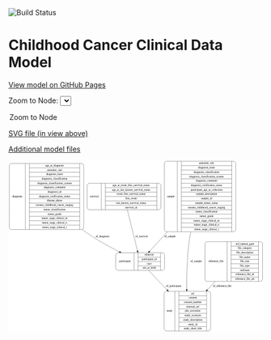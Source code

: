 <link rel='stylesheet' href="assets/style.css">
<link rel='stylesheet' href="https://unpkg.com/leaflet@1.5.1/dist/leaflet.css" integrity="sha512-xwE/Az9zrjBIphAcBb3F6JVqxf46+CDLwfLMHloNu6KEQCAWi6HcDUbeOfBIptF7tcCzusKFjFw2yuvEpDL9wQ==" crossorigin="">
<script type="text/javascript" src="https://code.jquery.com/jquery-3.2.1.min.js"></script>
<script type="text/javascript"  src="https://unpkg.com/leaflet@1.5.1/dist/leaflet.js"></script>
<script type="text/javascript" src="assets/actions.js"></script>

![Build Status](https://github.com/CBIIT/c3d-model/actions/workflows/model-test-and-deploy.yml/badge.svg)

# Childhood Cancer Clinical Data Model

[View model on GitHub Pages](https://cbiit.github.io/c3d-model/)


Zoom to Node: <select id="node_select">
  <option value="">Zoom to Node</option>
</select>
<div id="model"></div>

<p>
<a href="./model-desc/c3d-model.svg">SVG file (in view above)</a>
<p>
<a href="./model-desc">Additional model files</a>
<div id='graph' style='display:off;'>
<svg width="1331pt" height="895pt"
 viewBox="0.00 0.00 1331.00 895.00" xmlns="http://www.w3.org/2000/svg" xmlns:xlink="http://www.w3.org/1999/xlink">
<g id="graph0" class="graph" transform="scale(1 1) rotate(0) translate(4 891)">
<title>Perl</title>
<polygon fill="#ffffff" stroke="transparent" points="-4,4 -4,-891 1327,-891 1327,4 -4,4"/>
<!-- study -->
<g id="node1" class="node">
<title>study</title>
<path fill="none" stroke="#000000" d="M821,-.5C821,-.5 1040,-.5 1040,-.5 1046,-.5 1052,-6.5 1052,-12.5 1052,-12.5 1052,-195.5 1052,-195.5 1052,-201.5 1046,-207.5 1040,-207.5 1040,-207.5 821,-207.5 821,-207.5 815,-207.5 809,-201.5 809,-195.5 809,-195.5 809,-12.5 809,-12.5 809,-6.5 815,-.5 821,-.5"/>
<text text-anchor="middle" x="837" y="-100.3" font-family="Times,serif" font-size="14.00" fill="#000000">study</text>
<polyline fill="none" stroke="#000000" points="865,-.5 865,-207.5 "/>
<text text-anchor="middle" x="875.5" y="-100.3" font-family="Times,serif" font-size="14.00" fill="#000000"> </text>
<polyline fill="none" stroke="#000000" points="886,-.5 886,-207.5 "/>
<text text-anchor="middle" x="958.5" y="-192.3" font-family="Times,serif" font-size="14.00" fill="#000000">acl</text>
<polyline fill="none" stroke="#000000" points="886,-184.5 1031,-184.5 "/>
<text text-anchor="middle" x="958.5" y="-169.3" font-family="Times,serif" font-size="14.00" fill="#000000">consent</text>
<polyline fill="none" stroke="#000000" points="886,-161.5 1031,-161.5 "/>
<text text-anchor="middle" x="958.5" y="-146.3" font-family="Times,serif" font-size="14.00" fill="#000000">consent_number</text>
<polyline fill="none" stroke="#000000" points="886,-138.5 1031,-138.5 "/>
<text text-anchor="middle" x="958.5" y="-123.3" font-family="Times,serif" font-size="14.00" fill="#000000">external_url</text>
<polyline fill="none" stroke="#000000" points="886,-115.5 1031,-115.5 "/>
<text text-anchor="middle" x="958.5" y="-100.3" font-family="Times,serif" font-size="14.00" fill="#000000">phs_accession</text>
<polyline fill="none" stroke="#000000" points="886,-92.5 1031,-92.5 "/>
<text text-anchor="middle" x="958.5" y="-77.3" font-family="Times,serif" font-size="14.00" fill="#000000">study_acronym</text>
<polyline fill="none" stroke="#000000" points="886,-69.5 1031,-69.5 "/>
<text text-anchor="middle" x="958.5" y="-54.3" font-family="Times,serif" font-size="14.00" fill="#000000">study_description</text>
<polyline fill="none" stroke="#000000" points="886,-46.5 1031,-46.5 "/>
<text text-anchor="middle" x="958.5" y="-31.3" font-family="Times,serif" font-size="14.00" fill="#000000">study_id</text>
<polyline fill="none" stroke="#000000" points="886,-23.5 1031,-23.5 "/>
<text text-anchor="middle" x="958.5" y="-8.3" font-family="Times,serif" font-size="14.00" fill="#000000">study_short_title</text>
<polyline fill="none" stroke="#000000" points="1031,-.5 1031,-207.5 "/>
<text text-anchor="middle" x="1041.5" y="-100.3" font-family="Times,serif" font-size="14.00" fill="#000000"> </text>
</g>
<!-- diagnosis -->
<g id="node2" class="node">
<title>diagnosis</title>
<path fill="none" stroke="#000000" d="M12,-530C12,-530 377,-530 377,-530 383,-530 389,-536 389,-542 389,-542 389,-863 389,-863 389,-869 383,-875 377,-875 377,-875 12,-875 12,-875 6,-875 0,-869 0,-863 0,-863 0,-542 0,-542 0,-536 6,-530 12,-530"/>
<text text-anchor="middle" x="42" y="-698.8" font-family="Times,serif" font-size="14.00" fill="#000000">diagnosis</text>
<polyline fill="none" stroke="#000000" points="84,-530 84,-875 "/>
<text text-anchor="middle" x="94.5" y="-698.8" font-family="Times,serif" font-size="14.00" fill="#000000"> </text>
<polyline fill="none" stroke="#000000" points="105,-530 105,-875 "/>
<text text-anchor="middle" x="236.5" y="-859.8" font-family="Times,serif" font-size="14.00" fill="#000000">age_at_diagnosis</text>
<polyline fill="none" stroke="#000000" points="105,-852 368,-852 "/>
<text text-anchor="middle" x="236.5" y="-836.8" font-family="Times,serif" font-size="14.00" fill="#000000">anatomic_site</text>
<polyline fill="none" stroke="#000000" points="105,-829 368,-829 "/>
<text text-anchor="middle" x="236.5" y="-813.8" font-family="Times,serif" font-size="14.00" fill="#000000">diagnosis_basis</text>
<polyline fill="none" stroke="#000000" points="105,-806 368,-806 "/>
<text text-anchor="middle" x="236.5" y="-790.8" font-family="Times,serif" font-size="14.00" fill="#000000">diagnosis_classification</text>
<polyline fill="none" stroke="#000000" points="105,-783 368,-783 "/>
<text text-anchor="middle" x="236.5" y="-767.8" font-family="Times,serif" font-size="14.00" fill="#000000">diagnosis_classification_system</text>
<polyline fill="none" stroke="#000000" points="105,-760 368,-760 "/>
<text text-anchor="middle" x="236.5" y="-744.8" font-family="Times,serif" font-size="14.00" fill="#000000">diagnosis_comment</text>
<polyline fill="none" stroke="#000000" points="105,-737 368,-737 "/>
<text text-anchor="middle" x="236.5" y="-721.8" font-family="Times,serif" font-size="14.00" fill="#000000">diagnosis_id</text>
<polyline fill="none" stroke="#000000" points="105,-714 368,-714 "/>
<text text-anchor="middle" x="236.5" y="-698.8" font-family="Times,serif" font-size="14.00" fill="#000000">diagnosis_verification_status</text>
<polyline fill="none" stroke="#000000" points="105,-691 368,-691 "/>
<text text-anchor="middle" x="236.5" y="-675.8" font-family="Times,serif" font-size="14.00" fill="#000000">disease_phase</text>
<polyline fill="none" stroke="#000000" points="105,-668 368,-668 "/>
<text text-anchor="middle" x="236.5" y="-652.8" font-family="Times,serif" font-size="14.00" fill="#000000">toronto_childhood_cancer_staging</text>
<polyline fill="none" stroke="#000000" points="105,-645 368,-645 "/>
<text text-anchor="middle" x="236.5" y="-629.8" font-family="Times,serif" font-size="14.00" fill="#000000">tumor_classification</text>
<polyline fill="none" stroke="#000000" points="105,-622 368,-622 "/>
<text text-anchor="middle" x="236.5" y="-606.8" font-family="Times,serif" font-size="14.00" fill="#000000">tumor_grade</text>
<polyline fill="none" stroke="#000000" points="105,-599 368,-599 "/>
<text text-anchor="middle" x="236.5" y="-583.8" font-family="Times,serif" font-size="14.00" fill="#000000">tumor_stage_clinical_m</text>
<polyline fill="none" stroke="#000000" points="105,-576 368,-576 "/>
<text text-anchor="middle" x="236.5" y="-560.8" font-family="Times,serif" font-size="14.00" fill="#000000">tumor_stage_clinical_n</text>
<polyline fill="none" stroke="#000000" points="105,-553 368,-553 "/>
<text text-anchor="middle" x="236.5" y="-537.8" font-family="Times,serif" font-size="14.00" fill="#000000">tumor_stage_clinical_t</text>
<polyline fill="none" stroke="#000000" points="368,-530 368,-875 "/>
<text text-anchor="middle" x="378.5" y="-698.8" font-family="Times,serif" font-size="14.00" fill="#000000"> </text>
</g>
<!-- participant -->
<g id="node3" class="node">
<title>participant</title>
<path fill="none" stroke="#000000" d="M568,-317C568,-317 799,-317 799,-317 805,-317 811,-323 811,-329 811,-329 811,-397 811,-397 811,-403 805,-409 799,-409 799,-409 568,-409 568,-409 562,-409 556,-403 556,-397 556,-397 556,-329 556,-329 556,-323 562,-317 568,-317"/>
<text text-anchor="middle" x="604" y="-359.3" font-family="Times,serif" font-size="14.00" fill="#000000">participant</text>
<polyline fill="none" stroke="#000000" points="652,-317 652,-409 "/>
<text text-anchor="middle" x="662.5" y="-359.3" font-family="Times,serif" font-size="14.00" fill="#000000"> </text>
<polyline fill="none" stroke="#000000" points="673,-317 673,-409 "/>
<text text-anchor="middle" x="731.5" y="-393.8" font-family="Times,serif" font-size="14.00" fill="#000000">ethnicity</text>
<polyline fill="none" stroke="#000000" points="673,-386 790,-386 "/>
<text text-anchor="middle" x="731.5" y="-370.8" font-family="Times,serif" font-size="14.00" fill="#000000">participant_id</text>
<polyline fill="none" stroke="#000000" points="673,-363 790,-363 "/>
<text text-anchor="middle" x="731.5" y="-347.8" font-family="Times,serif" font-size="14.00" fill="#000000">race</text>
<polyline fill="none" stroke="#000000" points="673,-340 790,-340 "/>
<text text-anchor="middle" x="731.5" y="-324.8" font-family="Times,serif" font-size="14.00" fill="#000000">sex_at_birth</text>
<polyline fill="none" stroke="#000000" points="790,-317 790,-409 "/>
<text text-anchor="middle" x="800.5" y="-359.3" font-family="Times,serif" font-size="14.00" fill="#000000"> </text>
</g>
<!-- diagnosis&#45;&gt;participant -->
<g id="edge4" class="edge">
<title>diagnosis&#45;&gt;participant</title>
<path fill="none" stroke="#000000" d="M381.1682,-529.9394C386.6128,-525.847 392.0626,-521.8586 397.5,-518 453.3444,-478.3703 520.4471,-441.5096 575.6161,-413.685"/>
<polygon fill="#000000" stroke="#000000" points="577.3443,-416.7338 584.7149,-409.1231 574.2069,-410.4763 577.3443,-416.7338"/>
<text text-anchor="middle" x="487" y="-488.8" font-family="Times,serif" font-size="14.00" fill="#000000">of_diagnosis</text>
</g>
<!-- participant&#45;&gt;study -->
<g id="edge3" class="edge">
<title>participant&#45;&gt;study</title>
<path fill="none" stroke="#000000" d="M727.374,-316.9944C754.4234,-288.6309 790.3568,-250.9518 824.4744,-215.1767"/>
<polygon fill="#000000" stroke="#000000" points="827.3547,-217.2278 831.7233,-207.5756 822.289,-212.3968 827.3547,-217.2278"/>
<text text-anchor="middle" x="858" y="-229.8" font-family="Times,serif" font-size="14.00" fill="#000000">of_participant</text>
</g>
<!-- sample -->
<g id="node4" class="node">
<title>sample</title>
<path fill="none" stroke="#000000" d="M822,-518.5C822,-518.5 1171,-518.5 1171,-518.5 1177,-518.5 1183,-524.5 1183,-530.5 1183,-530.5 1183,-874.5 1183,-874.5 1183,-880.5 1177,-886.5 1171,-886.5 1171,-886.5 822,-886.5 822,-886.5 816,-886.5 810,-880.5 810,-874.5 810,-874.5 810,-530.5 810,-530.5 810,-524.5 816,-518.5 822,-518.5"/>
<text text-anchor="middle" x="844" y="-698.8" font-family="Times,serif" font-size="14.00" fill="#000000">sample</text>
<polyline fill="none" stroke="#000000" points="878,-518.5 878,-886.5 "/>
<text text-anchor="middle" x="888.5" y="-698.8" font-family="Times,serif" font-size="14.00" fill="#000000"> </text>
<polyline fill="none" stroke="#000000" points="899,-518.5 899,-886.5 "/>
<text text-anchor="middle" x="1030.5" y="-871.3" font-family="Times,serif" font-size="14.00" fill="#000000">anatomic_site</text>
<polyline fill="none" stroke="#000000" points="899,-863.5 1162,-863.5 "/>
<text text-anchor="middle" x="1030.5" y="-848.3" font-family="Times,serif" font-size="14.00" fill="#000000">diagnosis_basis</text>
<polyline fill="none" stroke="#000000" points="899,-840.5 1162,-840.5 "/>
<text text-anchor="middle" x="1030.5" y="-825.3" font-family="Times,serif" font-size="14.00" fill="#000000">diagnosis_classification</text>
<polyline fill="none" stroke="#000000" points="899,-817.5 1162,-817.5 "/>
<text text-anchor="middle" x="1030.5" y="-802.3" font-family="Times,serif" font-size="14.00" fill="#000000">diagnosis_classification_system</text>
<polyline fill="none" stroke="#000000" points="899,-794.5 1162,-794.5 "/>
<text text-anchor="middle" x="1030.5" y="-779.3" font-family="Times,serif" font-size="14.00" fill="#000000">diagnosis_comment</text>
<polyline fill="none" stroke="#000000" points="899,-771.5 1162,-771.5 "/>
<text text-anchor="middle" x="1030.5" y="-756.3" font-family="Times,serif" font-size="14.00" fill="#000000">diagnosis_verification_status</text>
<polyline fill="none" stroke="#000000" points="899,-748.5 1162,-748.5 "/>
<text text-anchor="middle" x="1030.5" y="-733.3" font-family="Times,serif" font-size="14.00" fill="#000000">participant_age_at_collection</text>
<polyline fill="none" stroke="#000000" points="899,-725.5 1162,-725.5 "/>
<text text-anchor="middle" x="1030.5" y="-710.3" font-family="Times,serif" font-size="14.00" fill="#000000">sample_description</text>
<polyline fill="none" stroke="#000000" points="899,-702.5 1162,-702.5 "/>
<text text-anchor="middle" x="1030.5" y="-687.3" font-family="Times,serif" font-size="14.00" fill="#000000">sample_id</text>
<polyline fill="none" stroke="#000000" points="899,-679.5 1162,-679.5 "/>
<text text-anchor="middle" x="1030.5" y="-664.3" font-family="Times,serif" font-size="14.00" fill="#000000">sample_tumor_status</text>
<polyline fill="none" stroke="#000000" points="899,-656.5 1162,-656.5 "/>
<text text-anchor="middle" x="1030.5" y="-641.3" font-family="Times,serif" font-size="14.00" fill="#000000">toronto_childhood_cancer_staging</text>
<polyline fill="none" stroke="#000000" points="899,-633.5 1162,-633.5 "/>
<text text-anchor="middle" x="1030.5" y="-618.3" font-family="Times,serif" font-size="14.00" fill="#000000">tumor_classification</text>
<polyline fill="none" stroke="#000000" points="899,-610.5 1162,-610.5 "/>
<text text-anchor="middle" x="1030.5" y="-595.3" font-family="Times,serif" font-size="14.00" fill="#000000">tumor_grade</text>
<polyline fill="none" stroke="#000000" points="899,-587.5 1162,-587.5 "/>
<text text-anchor="middle" x="1030.5" y="-572.3" font-family="Times,serif" font-size="14.00" fill="#000000">tumor_stage_clinical_m</text>
<polyline fill="none" stroke="#000000" points="899,-564.5 1162,-564.5 "/>
<text text-anchor="middle" x="1030.5" y="-549.3" font-family="Times,serif" font-size="14.00" fill="#000000">tumor_stage_clinical_n</text>
<polyline fill="none" stroke="#000000" points="899,-541.5 1162,-541.5 "/>
<text text-anchor="middle" x="1030.5" y="-526.3" font-family="Times,serif" font-size="14.00" fill="#000000">tumor_stage_clinical_t</text>
<polyline fill="none" stroke="#000000" points="1162,-518.5 1162,-886.5 "/>
<text text-anchor="middle" x="1172.5" y="-698.8" font-family="Times,serif" font-size="14.00" fill="#000000"> </text>
</g>
<!-- sample&#45;&gt;study -->
<g id="edge5" class="edge">
<title>sample&#45;&gt;study</title>
<path fill="none" stroke="#000000" d="M948.0014,-518.4022C944.6406,-501.1155 941.7139,-483.7862 939.5,-467 928.5796,-384.1986 926.5518,-289.8794 927.1371,-218.1399"/>
<polygon fill="#000000" stroke="#000000" points="930.6411,-217.7579 927.2417,-207.7233 923.6414,-217.6876 930.6411,-217.7579"/>
<text text-anchor="middle" x="976" y="-359.3" font-family="Times,serif" font-size="14.00" fill="#000000">of_sample</text>
</g>
<!-- sample&#45;&gt;participant -->
<g id="edge6" class="edge">
<title>sample&#45;&gt;participant</title>
<path fill="none" stroke="#000000" d="M826.7178,-518.3433C792.4322,-481.1549 759.0029,-444.8953 733.0759,-416.7732"/>
<polygon fill="#000000" stroke="#000000" points="735.3192,-414.0429 725.9676,-409.0631 730.1727,-418.7877 735.3192,-414.0429"/>
<text text-anchor="middle" x="840" y="-488.8" font-family="Times,serif" font-size="14.00" fill="#000000">of_sample</text>
</g>
<!-- survival -->
<g id="node5" class="node">
<title>survival</title>
<path fill="none" stroke="#000000" d="M419,-633.5C419,-633.5 780,-633.5 780,-633.5 786,-633.5 792,-639.5 792,-645.5 792,-645.5 792,-759.5 792,-759.5 792,-765.5 786,-771.5 780,-771.5 780,-771.5 419,-771.5 419,-771.5 413,-771.5 407,-765.5 407,-759.5 407,-759.5 407,-645.5 407,-645.5 407,-639.5 413,-633.5 419,-633.5"/>
<text text-anchor="middle" x="444" y="-698.8" font-family="Times,serif" font-size="14.00" fill="#000000">survival</text>
<polyline fill="none" stroke="#000000" points="481,-633.5 481,-771.5 "/>
<text text-anchor="middle" x="491.5" y="-698.8" font-family="Times,serif" font-size="14.00" fill="#000000"> </text>
<polyline fill="none" stroke="#000000" points="502,-633.5 502,-771.5 "/>
<text text-anchor="middle" x="636.5" y="-756.3" font-family="Times,serif" font-size="14.00" fill="#000000">age_at_event_free_survival_status</text>
<polyline fill="none" stroke="#000000" points="502,-748.5 771,-748.5 "/>
<text text-anchor="middle" x="636.5" y="-733.3" font-family="Times,serif" font-size="14.00" fill="#000000">age_at_last_known_survival_status</text>
<polyline fill="none" stroke="#000000" points="502,-725.5 771,-725.5 "/>
<text text-anchor="middle" x="636.5" y="-710.3" font-family="Times,serif" font-size="14.00" fill="#000000">event_free_survival_status</text>
<polyline fill="none" stroke="#000000" points="502,-702.5 771,-702.5 "/>
<text text-anchor="middle" x="636.5" y="-687.3" font-family="Times,serif" font-size="14.00" fill="#000000">first_event</text>
<polyline fill="none" stroke="#000000" points="502,-679.5 771,-679.5 "/>
<text text-anchor="middle" x="636.5" y="-664.3" font-family="Times,serif" font-size="14.00" fill="#000000">last_known_survival_status</text>
<polyline fill="none" stroke="#000000" points="502,-656.5 771,-656.5 "/>
<text text-anchor="middle" x="636.5" y="-641.3" font-family="Times,serif" font-size="14.00" fill="#000000">survival_id</text>
<polyline fill="none" stroke="#000000" points="771,-633.5 771,-771.5 "/>
<text text-anchor="middle" x="781.5" y="-698.8" font-family="Times,serif" font-size="14.00" fill="#000000"> </text>
</g>
<!-- survival&#45;&gt;participant -->
<g id="edge1" class="edge">
<title>survival&#45;&gt;participant</title>
<path fill="none" stroke="#000000" d="M616.5999,-633.3879C632.2443,-570.1584 655.1026,-477.773 669.6369,-419.0299"/>
<polygon fill="#000000" stroke="#000000" points="673.0685,-419.7327 672.0728,-409.1847 666.2734,-418.0514 673.0685,-419.7327"/>
<text text-anchor="middle" x="691" y="-488.8" font-family="Times,serif" font-size="14.00" fill="#000000">of_survival</text>
</g>
<!-- reference_file -->
<g id="node6" class="node">
<title>reference_file</title>
<path fill="none" stroke="#000000" d="M1034,-259.5C1034,-259.5 1311,-259.5 1311,-259.5 1317,-259.5 1323,-265.5 1323,-271.5 1323,-271.5 1323,-454.5 1323,-454.5 1323,-460.5 1317,-466.5 1311,-466.5 1311,-466.5 1034,-466.5 1034,-466.5 1028,-466.5 1022,-460.5 1022,-454.5 1022,-454.5 1022,-271.5 1022,-271.5 1022,-265.5 1028,-259.5 1034,-259.5"/>
<text text-anchor="middle" x="1080" y="-359.3" font-family="Times,serif" font-size="14.00" fill="#000000">reference_file</text>
<polyline fill="none" stroke="#000000" points="1138,-259.5 1138,-466.5 "/>
<text text-anchor="middle" x="1148.5" y="-359.3" font-family="Times,serif" font-size="14.00" fill="#000000"> </text>
<polyline fill="none" stroke="#000000" points="1159,-259.5 1159,-466.5 "/>
<text text-anchor="middle" x="1230.5" y="-451.3" font-family="Times,serif" font-size="14.00" fill="#000000">dcf_indexd_guid</text>
<polyline fill="none" stroke="#000000" points="1159,-443.5 1302,-443.5 "/>
<text text-anchor="middle" x="1230.5" y="-428.3" font-family="Times,serif" font-size="14.00" fill="#000000">file_category</text>
<polyline fill="none" stroke="#000000" points="1159,-420.5 1302,-420.5 "/>
<text text-anchor="middle" x="1230.5" y="-405.3" font-family="Times,serif" font-size="14.00" fill="#000000">file_description</text>
<polyline fill="none" stroke="#000000" points="1159,-397.5 1302,-397.5 "/>
<text text-anchor="middle" x="1230.5" y="-382.3" font-family="Times,serif" font-size="14.00" fill="#000000">file_name</text>
<polyline fill="none" stroke="#000000" points="1159,-374.5 1302,-374.5 "/>
<text text-anchor="middle" x="1230.5" y="-359.3" font-family="Times,serif" font-size="14.00" fill="#000000">file_size</text>
<polyline fill="none" stroke="#000000" points="1159,-351.5 1302,-351.5 "/>
<text text-anchor="middle" x="1230.5" y="-336.3" font-family="Times,serif" font-size="14.00" fill="#000000">file_type</text>
<polyline fill="none" stroke="#000000" points="1159,-328.5 1302,-328.5 "/>
<text text-anchor="middle" x="1230.5" y="-313.3" font-family="Times,serif" font-size="14.00" fill="#000000">md5sum</text>
<polyline fill="none" stroke="#000000" points="1159,-305.5 1302,-305.5 "/>
<text text-anchor="middle" x="1230.5" y="-290.3" font-family="Times,serif" font-size="14.00" fill="#000000">reference_file_id</text>
<polyline fill="none" stroke="#000000" points="1159,-282.5 1302,-282.5 "/>
<text text-anchor="middle" x="1230.5" y="-267.3" font-family="Times,serif" font-size="14.00" fill="#000000">reference_file_url</text>
<polyline fill="none" stroke="#000000" points="1302,-259.5 1302,-466.5 "/>
<text text-anchor="middle" x="1312.5" y="-359.3" font-family="Times,serif" font-size="14.00" fill="#000000"> </text>
</g>
<!-- reference_file&#45;&gt;study -->
<g id="edge2" class="edge">
<title>reference_file&#45;&gt;study</title>
<path fill="none" stroke="#000000" d="M1075.4637,-259.1471C1062.0264,-244.7659 1048.1784,-229.945 1034.6188,-215.4329"/>
<polygon fill="#000000" stroke="#000000" points="1036.9427,-212.7934 1027.558,-207.8762 1031.8279,-217.5725 1036.9427,-212.7934"/>
<text text-anchor="middle" x="1112" y="-229.8" font-family="Times,serif" font-size="14.00" fill="#000000">of_reference_file</text>
</g>
</g>
</svg>
</div>
